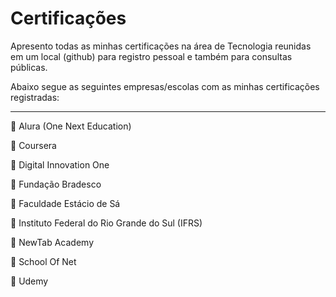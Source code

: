 <h1>Certificações</h1>

<p>Apresento todas as minhas certificações na área de Tecnologia reunidas em um local (github) para registro pessoal e também para consultas públicas.</p>

<p>Abaixo segue as seguintes empresas/escolas com as minhas certificações registradas:</p>

<hr>

<p>🔸 Alura (One Next Education)</p>
<p>🔹 Coursera</p>
<p>🔸 Digital Innovation One</p>
<p>🔹 Fundação Bradesco</p>
<p>🔸 Faculdade Estácio de Sá</p>
<p>🔹 Instituto Federal do Rio Grande do Sul (IFRS)</p>
<p>🔸 NewTab Academy</p>
<p>🔹 School Of Net</p>
<p>🔸 Udemy</p>
